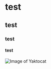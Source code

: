 # test

## test

### test
#### test

![Image of Yaktocat](https://octodex.github.com/images/yaktocat.png)
